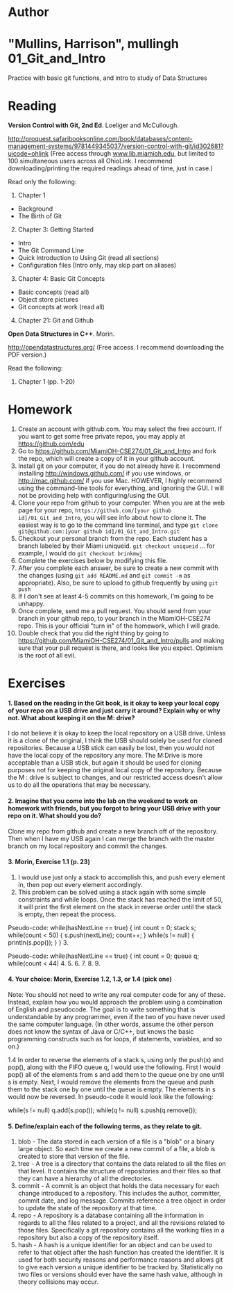 Author
==========
"Mullins, Harrison", mullingh
01_Git_and_Intro
================

Practice with basic git functions, and intro to study of Data Structures

Reading
=======

**Version Control with Git, 2nd Ed**. Loeliger and McCullough. 

http://proquest.safaribooksonline.com/book/databases/content-management-systems/9781449345037/version-control-with-git/id302681?uicode=ohlink (Free access through www.lib.miamioh.edu, but limited to 100 simultaneous users across all OhioLink. I recommend downloading/printing the required readings ahead of time, just in case.)

Read only the following:

1. Chapter 1
  * Background
  * The Birth of Git
2. Chapter 3: Getting Started
  * Intro
  * The Git Command Line
  * Quick Introduction to Using Git (read all sections)
  * Configuration files (Intro only, may skip part on aliases)
3. Chapter 4: Basic Git Concepts
  * Basic concepts (read all)
  * Object store pictures
  * Git concepts at work (read all)
4. Chapter 21: Git and Github

**Open Data Structures in C++**. Morin. 

http://opendatastructures.org/ (Free access. I recommend downloading the PDF version.)

Read the following:

1. Chapter 1 (pp. 1-20)

Homework
========

1. Create an account with github.com. You may select the free account. If you want to get some free private repos, you may apply at https://github.com/edu
2. Go to https://github.com/MiamiOH-CSE274/01_Git_and_Intro and fork the repo, which will create a copy of it in your github account.
3. Install git on your computer, if you do not already have it. I recommend installing http://windows.github.com/ if you use windows, or http://mac.github.com/ if you use Mac. HOWEVER, I highly recommend using the command-line tools for everything, and ignoring the GUI. I will not be providing help with configuring/using the GUI.
4. Clone your repo from github to your computer. When you are at the web page for your repo, `https://github.com/[your github id]/01_Git_and_Intro`, you will see info about how to clone it. The easiest way is to go to the command line terminal, and type `git clone git@github.com:[your github id]/01_Git_and_Intro.git`
5. Checkout your personal branch from the repo. Each student has a branch labeled by their Miami uniqueid. `git checkout uniqueid` ... for example, I would do `git checkout brinkmwj`
6. Complete the exercises below by modifying this file.
7. After you complete each answer, be sure to create a new commit with the changes (using `git add README.md` and `git commit -m` as appropriate). Also, be sure to upload to github frequently by using `git push`
8. If I don't see at least 4-5 commits on this homework, I'm going to be unhappy.
9. Once complete, send me a pull request. You should send from your branch in your github repo, to your branch in the MiamiOH-CSE274 repo. This is your official "turn in" of the homework, which I will grade.
10. Double check that you did the right thing by going to https://github.com/MiamiOH-CSE274/01_Git_and_Intro/pulls and making sure that your pull request is there, and looks like you expect. Optimism is the root of all evil.

Exercises
=========

#### 1. Based on the reading in the Git book, is it okay to keep your local copy of your repo on a USB drive and just carry it around? Explain why or why not. What about keeping it on the M: drive?

I do not believe it is okay to keep the local repository on a USB drive.  Unless it is a clone of the original, I think the USB should solely be used for cloned repositories.  Because a USB stick can easily be lost, then you would not have the local copy of the repository any more.  The M:Drive is more acceptable than a USB stick, but again it should be used for cloning purposes not for keeping the original local copy of the repository.  Because the M : drive is subject to changes, and our restricted access doesn't allow us to do all the operations that may be necessary.

#### 2. Imagine that you come into the lab on the weekend to work on homework with friends, but you forgot to bring your USB drive with your repo on it. What should you do?

Clone my repo from github and create a new branch off of the repository.  Then when I have my USB again I can merge the branch with the master branch on my local repository and commit the changes.

#### 3. Morin, Exercise 1.1 (p. 23)

1. I would use just only a stack to accomplish this, and push every element in, then pop out every element accordingly.
2. This problem can be solved using a stack again with some simple constraints and while loops. Once the stack has reached the limit of 50, it will print the first element on the stack in reverse order until the stack is empty, then repeat the process.

Pseudo-code:
while(hasNextLine == true) {
	int count = 0;
	stack s;
	while(count < 50) {
		s.push(nextLine);
		count++;
	}
	while(s != null) {
		println(s.pop());
	}
}
3.

Pseudo-code:
while(hasNextLine == true) {
	int count = 0;
	queue q;
	while(count < 44)
4.
5.
6.
7.
8.
9.



#### 4. Your choice: Morin, Exercise 1.2, 1.3, or 1.4 (pick one)

Note: You should not need to write any real computer code for any of these. Instead, explain how you would approach the problem using a combination of English and pseudocode. The goal is to write something that is understandable by any programmer, even if the two of you have never used the same computer language. (In other words, assume the other person does not know the syntax of Java or C/C++, but knows the basic programming constructs such as for loops, if statements, variables, and so on.)

1.4
In order to reverse the elements of a stack s, using only the push(x) and pop(), along with the FIFO queue q, I would use the following.  First I would pop() all of the elements from s and add them to the queue one by one until s is empty. Next, I would remove the elements from the queue and push them to the stack one by one until the queue is empty.  The elements in s would now be reversed.
In pseudo-code it would look like the following:

while(s != null)
	q.add(s.pop());
while(q != null)
	s.push(q.remove());

#### 5. Define/explain each of the following terms, as they relate to git.

1. blob - The data stored in each version of a file is a "blob" or a binary large object.  So each time we create a new commit of a file, a blob is created to store that version of the file.
2. tree - A tree is a directory that contains the data related to all the files on that level.  It contains the structure of repositories and their files so that they can have a hierarchy of all the directories.
3. commit - A commit is an object that holds the data necessary for each change introduced to a repository.  This includes the author, committer, commit date, and log message.  Commits reference a tree object in order to update the state of the repository at that time.
4. repo - A repository is a database containing all the information in regards to all the files related to a project, and all the revisions related to those files.  Specifically a git repository contains all the working files in a repository but also a copy of the repository itself.
5. hash - A hash is a unique identifier for an object and can be used to refer to that object after the hash function has created the identifier.  It is used for both security reasons and performance reasons and allows git to give each version a unique identifier to be tracked by.  Statistically no two files or versions should ever have the same hash value, although in theory collisions may occur.
